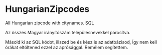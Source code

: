 # HungarianZipcodes
All Hungarian zipcode with citynames. SQL

Az összes Magyar irányítószám településnevekkel párosítva.

Másold ki az SQL kódot, illszed be és kész is az adatbázisod, Így nem kell órákat eltöltened ezzel az aprósággal. Remélem segítettem.
